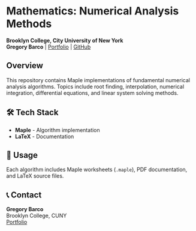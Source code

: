 # Mathematics: Numerical Analysis Methods
**Brooklyn College, City University of New York**  
**Gregory Barco** | [Portfolio](https://barcogregory.com/) | [GitHub](https://github.com/gregorybarco)

## Overview
This repository contains Maple implementations of fundamental numerical analysis algorithms. Topics include root finding, interpolation, numerical integration, differential equations, and linear system solving methods.

## 🛠️ Tech Stack
- **Maple** - Algorithm implementation
- **LaTeX** - Documentation

## 📖 Usage
Each algorithm includes Maple worksheets (`.maple`), PDF documentation, and LaTeX source files. 

## 📞 Contact
**Gregory Barco**  
Brooklyn College, CUNY  
[Portfolio](https://barcogregory.com/)
